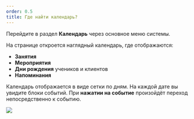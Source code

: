 ```yaml
---
order: 0.5
title: Где найти календарь?
---
```


Перейдите в раздел **Календарь** через основное меню системы.

На странице откроется наглядный календарь, где отображаются:

-  **Занятия**
-  **Мероприятия**
-  **Дни рождения** учеников и клиентов
-  **Напоминания**

Календарь отображается в виде сетки по дням. На каждой дате вы увидите блоки событий. При **нажатии на событие** произойдёт переход непосредственно к событию.

![](./image%20(127).png)